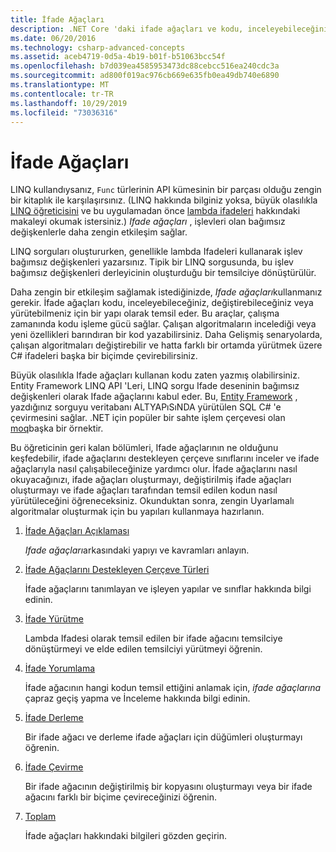 ```yaml
---
title: İfade Ağaçları
description: .NET Core 'daki ifade ağaçları ve kodu, inceleyebileceğiniz, değiştirebileceğiniz ve yürütemeyeceğiniz yapılar olarak göstermek için nasıl kullanacağınızı öğrenin.
ms.date: 06/20/2016
ms.technology: csharp-advanced-concepts
ms.assetid: aceb4719-0d5a-4b19-b01f-b51063bcc54f
ms.openlocfilehash: b7d039ea4585953473dc88cebcc516ea240cdc3a
ms.sourcegitcommit: ad800f019ac976cb669e635fb0ea49db740e6890
ms.translationtype: MT
ms.contentlocale: tr-TR
ms.lasthandoff: 10/29/2019
ms.locfileid: "73036316"
---
```

# <a name="expression-trees"></a>İfade Ağaçları

LINQ kullandıysanız, `Func` türlerinin API kümesinin bir parçası olduğu zengin bir kitaplık ile karşılaşırsınız. (LINQ hakkında bilginiz yoksa, büyük olasılıkla [LINQ öğreticisini](linq/index.md) ve bu uygulamadan önce [lambda ifadeleri](./programming-guide/statements-expressions-operators/lambda-expressions.md) hakkındaki makaleyi okumak istersiniz.) *Ifade ağaçları* , işlevleri olan bağımsız değişkenlerle daha zengin etkileşim sağlar.

LINQ sorguları oluştururken, genellikle lambda Ifadeleri kullanarak işlev bağımsız değişkenleri yazarsınız. Tipik bir LINQ sorgusunda, bu işlev bağımsız değişkenleri derleyicinin oluşturduğu bir temsilciye dönüştürülür. 

Daha zengin bir etkileşim sağlamak istediğinizde, *Ifade ağaçları*kullanmanız gerekir.
İfade ağaçları kodu, inceleyebileceğiniz, değiştirebileceğiniz veya yürütebilmeniz için bir yapı olarak temsil eder. Bu araçlar, çalışma zamanında kodu işleme gücü sağlar. Çalışan algoritmaların incelediği veya yeni özellikleri barındıran bir kod yazabilirsiniz. Daha Gelişmiş senaryolarda, çalışan algoritmaları değiştirebilir ve hatta farklı bir ortamda yürütmek üzere C# ifadeleri başka bir biçimde çevirebilirsiniz.

Büyük olasılıkla Ifade ağaçları kullanan kodu zaten yazmış olabilirsiniz. Entity Framework LINQ API 'Leri, LINQ sorgu Ifade deseninin bağımsız değişkenleri olarak Ifade ağaçlarını kabul eder.
Bu, [Entity Framework](/ef/) , yazdığınız sorguyu veritabanı ALTYAPıSıNDA yürütülen SQL C# 'e çevirmesini sağlar. .NET için popüler bir sahte işlem çerçevesi olan [moq](https://github.com/Moq/moq)başka bir örnektir.

Bu öğreticinin geri kalan bölümleri, Ifade ağaçlarının ne olduğunu keşfedebilir, ifade ağaçlarını destekleyen çerçeve sınıflarını inceler ve ifade ağaçlarıyla nasıl çalışabileceğinize yardımcı olur. İfade ağaçlarını nasıl okuyacağınızı, ifade ağaçları oluşturmayı, değiştirilmiş ifade ağaçları oluşturmayı ve ifade ağaçları tarafından temsil edilen kodun nasıl yürütüleceğini öğreneceksiniz. Okunduktan sonra, zengin Uyarlamalı algoritmalar oluşturmak için bu yapıları kullanmaya hazırlanın.

1. [İfade Ağaçları Açıklaması](expression-trees-explained.md)

    *Ifade ağaçları*arkasındaki yapıyı ve kavramları anlayın.
    
2. [İfade Ağaçlarını Destekleyen Çerçeve Türleri](expression-classes.md)
    
    İfade ağaçlarını tanımlayan ve işleyen yapılar ve sınıflar hakkında bilgi edinin.
    
3. [İfade Yürütme](expression-trees-execution.md)

    Lambda Ifadesi olarak temsil edilen bir ifade ağacını temsilciye dönüştürmeyi ve elde edilen temsilciyi yürütmeyi öğrenin.

4. [İfade Yorumlama](expression-trees-interpreting.md)

    İfade ağacının hangi kodun temsil ettiğini anlamak için, *ifade ağaçlarına* çapraz geçiş yapma ve İnceleme hakkında bilgi edinin.

5. [İfade Derleme](expression-trees-building.md)

    Bir ifade ağacı ve derleme ifade ağaçları için düğümleri oluşturmayı öğrenin.

6. [İfade Çevirme](expression-trees-translating.md)

    Bir ifade ağacının değiştirilmiş bir kopyasını oluşturmayı veya bir ifade ağacını farklı bir biçime çevireceğinizi öğrenin.

7. [Toplam](expression-trees-summary.md)

    İfade ağaçları hakkındaki bilgileri gözden geçirin.
